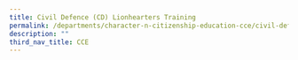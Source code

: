 ```yaml
---
title: Civil Defence (CD) Lionhearters Training
permalink: /departments/character-n-citizenship-education-cce/civil-defence-cd-lionhearters-training
description: ""
third_nav_title: CCE
---
```

